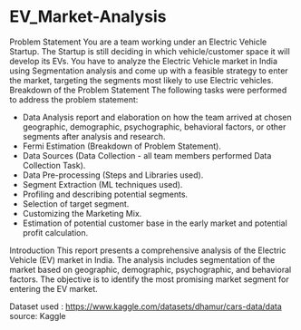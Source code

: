 # EV_Market-Analysis
Problem Statement
You are a team working under an Electric Vehicle Startup. The Startup is still deciding in which vehicle/customer space it will develop its EVs. You have to analyze the Electric Vehicle market in India using Segmentation analysis and come up with a feasible strategy to enter the market, targeting the segments most likely to use Electric vehicles.
Breakdown of the Problem Statement
The following tasks were performed to address the problem statement:
- Data Analysis report and elaboration on how the team arrived at chosen geographic, demographic, psychographic, behavioral factors, or other segments after analysis and research.
- Fermi Estimation (Breakdown of Problem Statement).
- Data Sources (Data Collection - all team members performed Data Collection Task).
- Data Pre-processing (Steps and Libraries used).
- Segment Extraction (ML techniques used).
- Profiling and describing potential segments.
- Selection of target segment.
- Customizing the Marketing Mix.
- Estimation of potential customer base in the early market and potential profit calculation.
  
Introduction
This report presents a comprehensive analysis of the Electric Vehicle (EV) market in India. The analysis includes segmentation of the market based on geographic, demographic, psychographic, and behavioral factors. The objective is to identify the most promising market segment for entering the EV market.

Dataset used : https://www.kaggle.com/datasets/dhamur/cars-data/data
source: Kaggle
